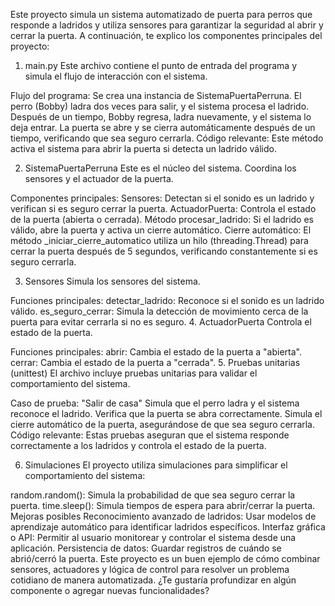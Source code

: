 Este proyecto simula un sistema automatizado de puerta para perros que responde a ladridos y utiliza sensores para garantizar la seguridad al abrir y cerrar la puerta. A continuación, te explico los componentes principales del proyecto:

1. main.py
Este archivo contiene el punto de entrada del programa y simula el flujo de interacción con el sistema.

Flujo del programa:
Se crea una instancia de SistemaPuertaPerruna.
El perro (Bobby) ladra dos veces para salir, y el sistema procesa el ladrido.
Después de un tiempo, Bobby regresa, ladra nuevamente, y el sistema lo deja entrar.
La puerta se abre y se cierra automáticamente después de un tiempo, verificando que sea seguro cerrarla.
Código relevante:
Este método activa el sistema para abrir la puerta si detecta un ladrido válido.

2. SistemaPuertaPerruna
Este es el núcleo del sistema. Coordina los sensores y el actuador de la puerta.

Componentes principales:
Sensores: Detectan si el sonido es un ladrido y verifican si es seguro cerrar la puerta.
ActuadorPuerta: Controla el estado de la puerta (abierta o cerrada).
Método procesar_ladrido: Si el ladrido es válido, abre la puerta y activa un cierre automático.
Cierre automático:
El método _iniciar_cierre_automatico utiliza un hilo (threading.Thread) para cerrar la puerta después de 5 segundos, verificando constantemente si es seguro cerrarla.

3. Sensores
Simula los sensores del sistema.

Funciones principales:
detectar_ladrido: Reconoce si el sonido es un ladrido válido.
es_seguro_cerrar: Simula la detección de movimiento cerca de la puerta para evitar cerrarla si no es seguro.
4. ActuadorPuerta
Controla el estado de la puerta.

Funciones principales:
abrir: Cambia el estado de la puerta a "abierta".
cerrar: Cambia el estado de la puerta a "cerrada".
5. Pruebas unitarias (unittest)
El archivo incluye pruebas unitarias para validar el comportamiento del sistema.

Caso de prueba: "Salir de casa"
Simula que el perro ladra y el sistema reconoce el ladrido.
Verifica que la puerta se abra correctamente.
Simula el cierre automático de la puerta, asegurándose de que sea seguro cerrarla.
Código relevante:
Estas pruebas aseguran que el sistema responde correctamente a los ladridos y controla el estado de la puerta.

6. Simulaciones
El proyecto utiliza simulaciones para simplificar el comportamiento del sistema:

random.random(): Simula la probabilidad de que sea seguro cerrar la puerta.
time.sleep(): Simula tiempos de espera para abrir/cerrar la puerta.
Mejoras posibles
Reconocimiento avanzado de ladridos: Usar modelos de aprendizaje automático para identificar ladridos específicos.
Interfaz gráfica o API: Permitir al usuario monitorear y controlar el sistema desde una aplicación.
Persistencia de datos: Guardar registros de cuándo se abrió/cerró la puerta.
Este proyecto es un buen ejemplo de cómo combinar sensores, actuadores y lógica de control para resolver un problema cotidiano de manera automatizada. ¿Te gustaría profundizar en algún componente o agregar nuevas funcionalidades?